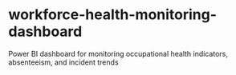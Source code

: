 # workforce-health-monitoring-dashboard
Power BI dashboard for monitoring occupational health indicators, absenteeism, and incident trends
